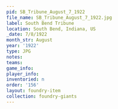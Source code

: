```yaml
---
pid: SB_Tribune_August_7_1922
file_name: SB_Tribune_August_7_1922.jpg
label: South Bend Tribune
location: South Bend, Indiana, US
_date: 7/8/1922
month_str: August
year: '1922'
type: JPG
notes: 
teams: 
game_info: 
player_info: 
inventoried: n
order: '156'
layout: foundry-item
collection: foundry-giants
---
```

